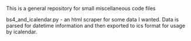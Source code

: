 This is a general repository for small miscellaneous code files

bs4_and_icalendar.py - an html scraper for some data I wanted.  Data is parsed for datetime information and then exported to ics format for usage by icalendar.
